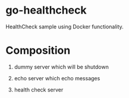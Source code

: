 # go-healthcheck
HealthCheck sample using Docker functionality.

# Composition
1. dummy server which will be shutdown

2. echo server which echo messages

3. health check server
